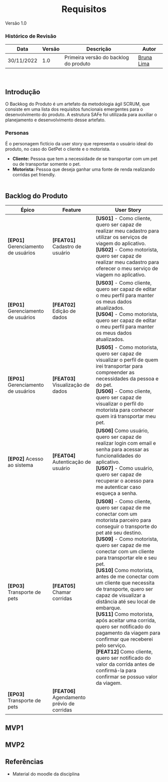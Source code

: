 <h1 align="center"><b>Requisitos</b></h1>
Versão 1.0

<br>

### **Histórico de Revisão**

| Data | Versão | Descrição | Autor |
|------| ------ | --------- | ----- |
| 30/11/2022 | 1.0 | Primeira versão do backlog do produto | [Bruna Lima](https://github.com/libruna) |

<br>

## Introdução
O Backkog do Produto é um artefato da metodologia ágil SCRUM, que consiste em uma lista dos requisitos funcionais emergentes para o desenvolvimento do produto. A estrutura SAFe foi utilizada para auxiliar o planejamento e desenvolvimento desse artefato.

### Personas
É o personagem fictício da user story que representa o usuário ideal do produto, no caso do GetPet o cliente e o motorista. 

- **Cliente:** Pessoa que tem a necessidade de se transportar com um pet ou de transportar somente o pet. <br>
- **Motorista:** Pessoa que deseja ganhar uma fonte de renda realizando corridas pet friendly. <br> <br>


## Backlog do Produto 

| Épico | Feature | User Story |
|-------|---------|------------|
| <b>[EP01]</b> Gerenciamento de usuários | <b>[FEAT01]</b> Cadastro de usuário <br> | <b>[US01]</b> - Como cliente, quero ser capaz de realizar meu cadastro para utilizar os serviços de viagem do aplicativo. <br> <b>[US02]</b> - Como motorista, quero ser capaz de realizar meu cadastro para oferecer o meu serviço de viagem no aplicativo.| 
| <b>[EP01]</b> Gerenciamento de usuários | <b>[FEAT02]</b> Edição de dados <br> | <b>[US03]</b> -  Como cliente, quero ser capaz de editar o meu perfil para manter os meus dados atualizados. <br> <b>[US04]</b> - Como motorista, quero ser capaz de editar o meu perfil para manter os meus dados atualizados.| 
| <b>[EP01]</b> Gerenciamento de usuários | <b>[FEAT03]</b> Visualização de dados  <br> | <b>[US05]</b> - Como motorista, quero ser capaz de visualizar o perfil de quem irei transportar para compreender as necessidades da pessoa e do pet. <br> <b>[US06]</b> - Como cliente, quero ser capaz de visualizar o perfil do motorista para conhecer quem irá transportar meu pet.| 
| <b>[EP02]</b> Acesso ao sistema | <b>[FEAT04]</b> Autenticação de usuário | <b>[US06]</b> Como usuário, quero ser capaz de realizar login com email e senha para acessar as funcionalidades do aplicativo. <br> <b>[US07]</b> - Como usuário, quero ser capaz de recuperar o acesso para me autenticar caso esqueça a senha.|
| <b>[EP03]</b> Transporte de pets | <b>[FEAT05]</b> Chamar corridas | <b>[US08]</b> - Como cliente, quero ser capaz de me conectar com um motorista parceiro para conseguir o transporte do pet até seu destino. <br> <b>[US09]</b> - Como motorista, quero ser capaz de me conectar com um cliente para transportar ele e seu pet. <br> <b>[US10]</b> Como motorista, antes de me conectar com um cliente que necessita de transporte, quero ser capaz de visualizar a distância até seu local de embarque. <br> <b>[US11]</b> Como motorista, após aceitar uma corrida, quero ser notificado do pagamento da viagem para confirmar que receberei pelo serviço. <br> <b>[FEAT12]</b> Como cliente, quero ser notificado do valor da corrida antes de confirmá-la para confirmar se possuo valor da viagem.| 
| <b>[EP03]</b> Transporte de pets | <b>[FEAT06]</b> Agendamento prévio de corridas | 

## MVP1

## MVP2

## Referências 
- Material do moodle da disciplina
